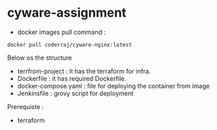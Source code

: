 # cyware-assignment


* docker images pull command :
```
docker pull coderraj/cyware-nginx:latest

```

Below os the structure
* terrfrom-project : it has the terraform for infra.
* Dockerfile : it has required Dockerfile.
* docker-compose.yaml :  file for deploying the container from image
* Jenkinsfile : grovy script for deployment

Prerequiste :
* terraform

